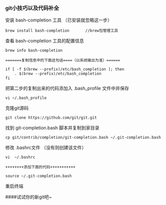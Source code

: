 ### git小技巧以及代码补全

安装 bash-completion 工具 （已安装就忽略这一步）

 	brew install bash-completion       //brew包管理工具
查看 bash-completion 工具的配置信息

 	brew info bash-completion 

 	=======复制信息中的下面这句话====（以系统输出为准）======

 	if [ -f $(brew --prefix)/etc/bash_completion ]; then
 		. $(brew --prefix)/etc/bash_completion
 	fi
把第二步的复制出来的代码添加入 .bash_profile 文件中并保存

 	vi ~/.bash_profile 
克隆git源码

 	git clone https://github.com/git/git.git	
找到 git-completion.bash 脚本并复制到家目录

 	cp git/contrib/completion/git-completion.bash ~/.git-completion.bash
修改 .bashrc文件 （没有则创建该文件）

 	vi  ~/.bashrc
 	
 	++++++++添加下面的代码+++++++++++
 	
 	source ~/.git-completion.bash
重启终端

####试试你的新git吧~

